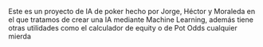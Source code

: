 Este es un proyecto de IA de poker hecho por Jorge, Héctor y Moraleda en el que tratamos de crear una IA mediante Machine Learning, además tiene otras utilidades como el calculador de equity o de Pot Odds
cualquier mierda

